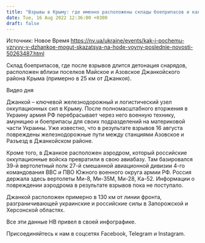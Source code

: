 ```yaml
---
title: "Взрывы в Крыму: где именно расположены склады боеприпасов и какую технику Россия держала на соседнем аэродроме в Джанкое — инфографика НВ"
date: Tue, 16 Aug 2022 12:36:00 +0300
draft: false
---
```

Источник: Новое Время https://nv.ua/ukraine/events/kak-i-pochemu-vzryvy-v-dzhankoe-mogut-skazatsya-na-hode-voyny-poslednie-novosti-50263487.html


Склад боеприпасов, где после взрывов длится детонация снарядов, расположен вблизи поселков Майское и Азовское Джанкойского района Крыма (примерно в 25 км от Джанкоя).

 Видео дня   

Джанкой – ключевой железнодорожный и логистический узел оккупационных сил в Крыму. После полномасштабного вторжения в Украину армия РФ перебрасывает через него военную технику, амуницию и боеприпасы для своих подразделений на материковой части Украины. Уже известно, что в результате взрывов 16 августа повреждены железнодорожные пути между станциями Азовское и Разъезд в Джанкойском районе.

Кроме того, в Джанкое расположен аэродром, который российские оккупационные войска превратили в свою авиабазу. Там базировался 39-й вертолетный полк 27-й смешанной авиационной дивизии 4-го командования ВВС и ПВО Южного военного округа армии РФ. Россия держала здесь вертолеты Ми-8, Ми-35М, Ми-28, Ка-52. Информации о повреждении аэродрома в результате взрывов пока не поступало.

Джанкой расположен примерно в 130 км от линии фронта, разграничивающей украинские и российские силы в Запорожской и Херсонской областях.

 Все эти данные НВ привел в своей инфографике.

Присоединяйтесь к нам в соцсетях Facebook, Telegram и Instagram.
